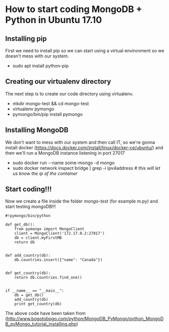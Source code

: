 # How to start coding MongoDB + Python in Ubuntu 17.10
## Installing pip
First we need to install pip so we can start using a virtual environment so we doesn't mess with our system.
* sudo apt install python-pip

## Creating our virtualenv directory
The next step is to create our code directory using virtualenv.
* mkdir mongo-test && cd mongo-test
* virtualenv pymongo
* pymongo/bin/pip install pymongo

## Installing MongoDB
We don't want to mess with our system and then call IT, so we're gonna install docker (https://docs.docker.com/install/linux/docker-ce/ubuntu/) and then we'll run a MongoDB instance listening in port 27017
* sudo docker run --name some-mongo -d mongo
* sudo docker network inspect bridge | grep -i ipv4address _# this will let us know the ip of the container_

## Start coding!!!
Now we create a file inside the folder _mongo-test_ (for example m.py) and start testing mongoDB!!!
```
#!pymongo/bin/python

def get_db():
    from pymongo import MongoClient
    client = MongoClient('172.17.0.2:27017')
    db = client.myFirstMB
    return db


def add_country(db):
    db.countries.insert({"name": "Canada"})


def get_country(db):
    return db.countries.find_one()


if __name__ == "__main__":
    db = get_db()
    add_country(db)
    print get_country(db)

```
The above code have been taken from (http://www.bogotobogo.com/python/MongoDB_PyMongo/python_MongoDB_pyMongo_tutorial_installing.php)
